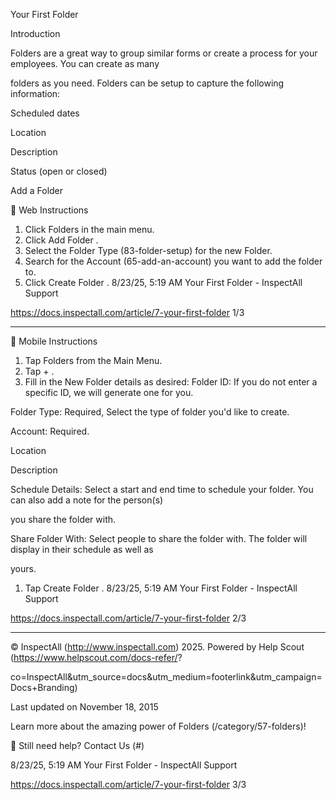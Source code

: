Your First Folder

Introduction

Folders are a great way to group similar forms or create a process for your employees. You can create as many

folders as you need. Folders can be setup to capture the following information:

Scheduled dates

Location

Description

Status (open or closed)

Add a Folder

 Web Instructions

1. Click  Folders  in the main menu.
2. Click  Add Folder .
3. Select the Folder Type (83-folder-setup) for the new Folder.
4. Search for the Account (65-add-an-account) you want to add the folder to.
5. Click  Create Folder .
8/23/25, 5:19 AM Your First Folder - InspectAll Support

https://docs.inspectall.com/article/7-your-first-folder 1/3


---

 Mobile Instructions

1. Tap  Folders  from the Main Menu.
2. Tap  + .
3. Fill in the New Folder details as desired:
Folder ID: If you do not enter a specific ID, we will generate one for you.

Folder Type: Required, Select the type of folder you'd like to create.

Account: Required.

Location

Description

Schedule Details: Select a start and end time to schedule your folder. You can also add a note for the person(s)

you share the folder with.

Share Folder With: Select people to share the folder with. The folder will display in their schedule as well as

yours.

1. Tap  Create Folder .
8/23/25, 5:19 AM Your First Folder - InspectAll Support

https://docs.inspectall.com/article/7-your-first-folder 2/3


---

© InspectAll (http://www.inspectall.com) 2025. Powered by Help Scout (https://www.helpscout.com/docs-refer/?

co=InspectAll&utm_source=docs&utm_medium=footerlink&utm_campaign=Docs+Branding)

Last updated on November 18, 2015

Learn more about the amazing power of Folders (/category/57-folders)!

 Still need help? Contact Us (#)

8/23/25, 5:19 AM Your First Folder - InspectAll Support

https://docs.inspectall.com/article/7-your-first-folder 3/3


